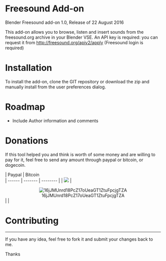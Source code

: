 # Freesound Add-on
Blender Freesound add-on 1.0, Release of 22 August 2016

This add-on allows you to browse, listen and insert sounds from the freesound.org archive in your Blender VSE.
An API key is required: you can request it from http://freesound.org/apiv2/apply (Freesound login is required)

# Installation
To install the add-on, clone the GIT repository or download the zip and manually install from the user preferences dialog.

# Roadmap

* Include Author information and comments

# Donations

If this tool helped you and think is worth of some money and are willing to pay for it, feel free to send any amount through paypal or bitcoin, or dogecoin.

| Paypal                                                                                                                                                   | Bitcoin                                                                                                                                          
| ------                                                                                                                                                   | -------                                                                                                                                          | -------- |
| [![](https://www.paypalobjects.com/en_US/i/btn/btn_donateCC_LG.gif)](https://www.paypal.com/cgi-bin/webscr?cmd=_s-xclick&hosted_button_id=5R9FAHG8AKBFW) | <center> ![16jJMUnrd18PcZ17oUeaGT1ZtuFpcjgTZA](http://todobom.com/images/bitcoin-donations.png)<br />16jJMUnrd18PcZ17oUeaGT1ZtuFpcjgTZA</center> |          |


# Contributing
------------

If you have any idea, feel free to fork it and submit your changes back to me.

Thanks

